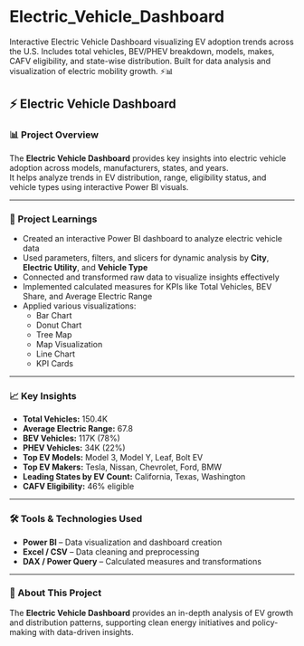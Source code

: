 # Electric_Vehicle_Dashboard
Interactive Electric Vehicle Dashboard visualizing EV adoption trends across the U.S. Includes total vehicles, BEV/PHEV breakdown, models, makes, CAFV eligibility, and state-wise distribution. Built for data analysis and visualization of electric mobility growth. ⚡📊


## ⚡ Electric Vehicle Dashboard

### 📊 Project Overview
The **Electric Vehicle Dashboard** provides key insights into electric vehicle adoption across models, manufacturers, states, and years.  
It helps analyze trends in EV distribution, range, eligibility status, and vehicle types using interactive Power BI visuals.

---

### 🧠 Project Learnings
- Created an interactive Power BI dashboard to analyze electric vehicle data  
- Used parameters, filters, and slicers for dynamic analysis by **City**, **Electric Utility**, and **Vehicle Type**  
- Connected and transformed raw data to visualize insights effectively  
- Implemented calculated measures for KPIs like Total Vehicles, BEV Share, and Average Electric Range  
- Applied various visualizations:
  - Bar Chart  
  - Donut Chart  
  - Tree Map  
  - Map Visualization  
  - Line Chart  
  - KPI Cards  

---

### 📈 Key Insights
- **Total Vehicles:** 150.4K  
- **Average Electric Range:** 67.8  
- **BEV Vehicles:** 117K (78%)  
- **PHEV Vehicles:** 34K (22%)  
- **Top EV Models:** Model 3, Model Y, Leaf, Bolt EV  
- **Top EV Makers:** Tesla, Nissan, Chevrolet, Ford, BMW  
- **Leading States by EV Count:** California, Texas, Washington  
- **CAFV Eligibility:** 46% eligible  

---

### 🛠️ Tools & Technologies Used
- **Power BI** – Data visualization and dashboard creation  
- **Excel / CSV** – Data cleaning and preprocessing  
- **DAX / Power Query** – Calculated measures and transformations  

---

### 💬 About This Project
The **Electric Vehicle Dashboard** provides an in-depth analysis of EV growth and distribution patterns, supporting clean energy initiatives and policy-making with data-driven insights.
